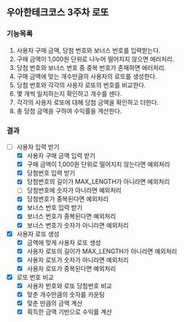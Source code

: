 ## 우아한테크코스 3주차 로또

### 기능목록

1. 사용자 구매 금액, 당첨 번호와 보너스 번호를 입력받는다.
2. 구매 금액이 1,000원 단위로 나누어 떨어지지 않으면 에러처리.
3. 당첨 번호와 보너스 번호 중 중복 번호가 존재하면 에러처리.
4. 구매 금액에 맞는 개수만큼의 사용자의 로또를 생성한다.
5. 당첨 번호와 각각의 사용자 로또의 번호를 비교한다.
6. 몇 개씩 일치하는지 확인하고 개수를 센다.
7. 각각의 사용자 로또에 대해 당첨 금액을 확인하고 더한다.
8. 총 당첨 금액을 구하여 수익률을 계산한다.

### 결과

- [ ] 사용자 입력 받기
  - [x] 사용자 구매 금액 입력 받기
  - [x] 구매 금액이 1,000원 단위로 떨어지지 않는다면 예외처리
  - [x] 당첨번호 입력 받기
  - [x] 당첨번호의 길이가 MAX_LENGTH가 아니라면 예외처리
  - [ ] 당첨번호에 숫자가 아니라면 예외처리
  - [x] 당첨번호가 중복된다면 예외처리
  - [x] 보너스 번호 입력 받기
  - [x] 보너스 번호가 중복된다면 예외처리
  - [x] 보너스 번호가 숫자가 아니라면 예외처리
- [x] 사용자 로또 생성
  - [x] 금액에 맞게 사용자 로또 생성
  - [x] 사용자 로또의 길이가 MAX_LENGTH가 아니라면 예외처리
  - [x] 사용자 로또가 숫자가 아니라면 예외처리
  - [x] 사용자 로또가 중복된다면 예외처리
- [x] 로또 번호 비교
  - [x] 사용자 번호와 로또 당첨번호 비교
  - [x] 맞춘 개수만큼의 숫자를 카운팅
  - [x] 맞춘 만큼의 금액 계산
  - [x] 획득한 금액 기반으로 수익률 계산
